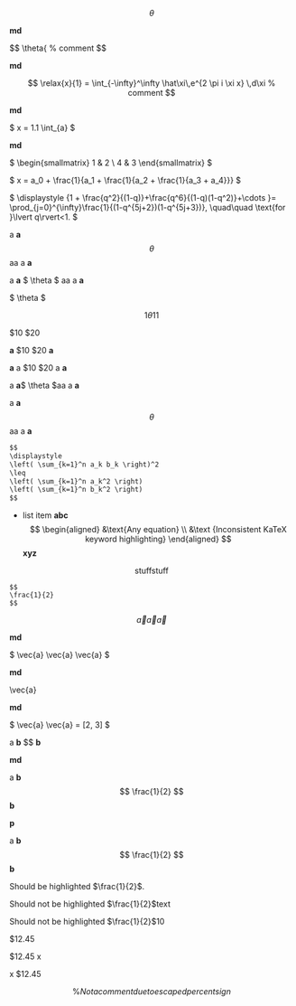 <!-- Should highlight math blocks -->

$$
\theta
$$

**md**

$$
\theta{ % comment
$$

**md**

$$
\relax{x}{1} = \int_{-\infty}^\infty
    \hat\xi\,e^{2 \pi i \xi x}
    \,d\xi % comment
$$

**md**

$
x = 1.1 \int_{a}
$

**md**

$
\begin{smallmatrix}
   1 & 2 \\
   4 & 3
\end{smallmatrix}
$

$
x = a_0 + \frac{1}{a_1 + \frac{1}{a_2 + \frac{1}{a_3 + a_4}}}
$

$
\displaystyle {1 + \frac{q^2}{(1-q)}+\frac{q^6}{(1-q)(1-q^2)}+\cdots }= \prod_{j=0}^{\infty}\frac{1}{(1-q^{5j+2})(1-q^{5j+3})}, \quad\quad \text{for }\lvert q\rvert<1.
$

<!--  Should highlight inline -->

a **a** $$ \theta $$ aa a **a**

a **a** $ \theta $ aa a **a**

$ \theta $

$$ 1 \theta 1 1 $$

<!--  Should not highlight inline cases without whitespace -->

$10 $20

**a** $10 $20 **a**

**a** a $10 $20 a **a**

a **a**$ \theta $aa a **a**

a **a**$$ \theta $$aa a **a**

<!-- Should be disabled in comments -->

<!--
$$
\theta % comment
$$
-->

<!-- Should be disabled in fenced code blocks -->

```txt
$$
\displaystyle
\left( \sum_{k=1}^n a_k b_k \right)^2
\leq
\left( \sum_{k=1}^n a_k^2 \right)
\left( \sum_{k=1}^n b_k^2 \right)
$$
```

<!-- #128411 -->

- list item
    **abc**
    $$
    \begin{aligned}
        &\text{Any equation}
        \\
        &\text {Inconsistent KaTeX keyword highlighting}
    \end{aligned}
    $$
    **xyz**


<!-- Support both \text{stuff} and \text {stuff} -->

$$
\text{stuff}
\text {stuff}
$$

<!-- Should not highlight inside of raw code block -->

    $$
    \frac{1}{2}
    $$

<!-- Should highlight leading and trailing equations on same line  -->

$$ \vec{a}
\vec{a}
\vec{a} $$

**md**

$ \vec{a}
\vec{a}
\vec{a} $

**md**

\vec{a}

**md**

$ \vec{a}
\vec{a}
 = [2, 3] $

<!-- Should highlight inline blocks -->

a **b** $$
    **b**

**md**

a **b** $$
    \frac{1}{2}
    $$
    **b**

**p**

a **b**
    $$
    \frac{1}{2}
    $$
    **b**

<!-- Should allow inline code to be followed by non word character #136584 -->

Should be highlighted $\frac{1}{2}$.

Should not be highlighted $\frac{1}{2}$text

Should not be highlighted $\frac{1}{2}$10

<!-- Should not highlight dollar amount at start of line #136535 -->

$12.45

$12.45 x

x $12.45

<!-- Prevent escaped percent sign from being interpreted as comment -->

$$ \% Not a comment due to escaped percent sign $$
